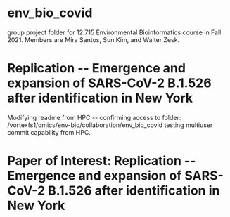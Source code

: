 # env_bio_covid
group project folder for 12.715 Environmental Bioinformatics course in Fall 2021. Members are Mira Santos, Sun Kim, and Walter Zesk.

# Replication -- Emergence and expansion of SARS-CoV-2 B.1.526 after identification in New York
Modifying readme from HPC -- confirming access to folder: /vortexfs1/omics/env-bio/collaboration/env_bio_covid
testing  multiuser commit capability from HPC.
# Paper of Interest: Replication -- Emergence and expansion of SARS-CoV-2 B.1.526 after identification in New York
